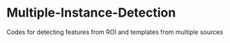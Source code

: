 # Multiple-Instance-Detection
Codes for detecting features from ROI and templates from multiple sources
